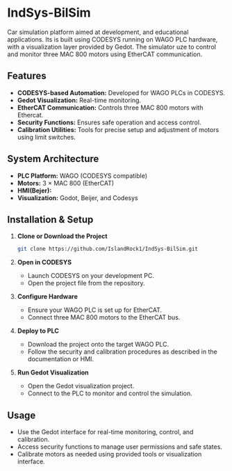 # IndSys-BilSim

Car simulation platform aimed at development, and educational applications. Its is built using CODESYS running on WAGO PLC hardware, with a visualization layer provided by Gedot. The simulator uze to control and monitor three MAC 800 motors using EtherCAT communication.

## Features

- **CODESYS-based Automation:** Developed for WAGO PLCs in CODESYS.
- **Gedot Visualization:** Real-time monitoring.
- **EtherCAT Communication:** Controls three MAC 800 motors with Ethercat.
- **Security Functions:** Ensures safe operation and access control.
- **Calibration Utilities:** Tools for precise setup and adjustment of motors using limit switches.


## System Architecture

- **PLC Platform:** WAGO (CODESYS compatible)
- **Motors:** 3 × MAC 800 (EtherCAT)
- **HMI(Bejer):** 
- **Visualization:** Godot, Beijer, and Codesys

## Installation & Setup

1. **Clone or Download the Project**
    ```bash
    git clone https://github.com/IslandRock1/IndSys-BilSim.git
    ```

2. **Open in CODESYS**
   - Launch CODESYS on your development PC.
   - Open the project file from the repository.

3. **Configure Hardware**
   - Ensure your WAGO PLC is set up for EtherCAT.
   - Connect three MAC 800 motors to the EtherCAT bus.

4. **Deploy to PLC**
   - Download the project onto the target WAGO PLC.
   - Follow the security and calibration procedures as described in the documentation or HMI.

5. **Run Gedot Visualization**
   - Open the Gedot visualization project.
   - Connect to the PLC to monitor and control the simulation.

## Usage

- Use the Gedot interface for real-time monitoring, control, and calibration.
- Access security functions to manage user permissions and safe states.
- Calibrate motors as needed using provided tools or visualization interface.
